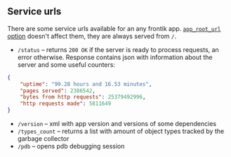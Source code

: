 ## Service urls

There are some service urls available for an any frontik app.
[`app_root_url` option](config.md#app_root_url) doesn't affect them, they are always served from `/`.

* `/status` – returns `200 OK` if the server is ready to process requests, an error otherwise.
  Response contains json with information about the server and some useful counters:
```json
{
    "uptime": "99.28 hours and 16.53 minutes",
    "pages served": 2386542,
    "bytes from http requests": 25379492996,
    "http requests made": 5811649
}
```
* `/version` – xml with app version and versions of some dependencies
* `/types_count` – returns a list with amount of object types tracked by the garbage collector
* `/pdb` – opens pdb debugging session
